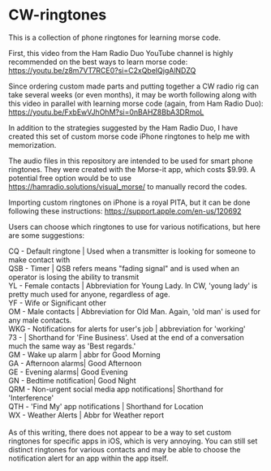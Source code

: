 # CW-ringtones

This is a collection of phone ringtones for learning morse code.

First, this video from the Ham Radio Duo YouTube channel is highly recommended on the best ways to learn morse code: https://youtu.be/z8m7VT7RCE0?si=C2xQbeIQjgAlNDZQ

Since ordering custom made parts and putting together a CW radio rig can take several weeks (or even months), it may be worth following along with this video in parallel with learning morse code (again, from Ham Radio Duo): https://youtu.be/FxbEwVJhOhM?si=0nBAHZ8BbA3DRmoL

In addition to the strategies suggested by the Ham Radio Duo, I have created this set of custom morse code iPhone ringtones to help me with memorization. 

The audio files in this repository are intended to be used for smart phone ringtones. They were created with the Morse-it app, which costs $9.99. A potential free option would be to use https://hamradio.solutions/visual_morse/ to manually record the codes.

Importing custom ringtones on iPhone is a royal PITA, but it can be done following these instructions: https://support.apple.com/en-us/120692

Users can choose which ringtones to use for various notifications, but here are some suggestions:

CQ - Default ringtone | Used when a transmitter is looking for someone to make contact with<br>
QSB - Timer | QSB refers means "fading signal" and is used when an operator is losing the ability to transmit<br>
YL - Female contacts | Abbreviation for Young Lady. In CW, 'young lady' is pretty much used for anyone, regardless of age.<br>
YF - Wife or Significant other <br>
OM - Male contacts | Abbreviation for Old Man. Again, 'old man' is used for any male contacts.<br>
WKG - Notifications for alerts for user's job | abbreviation for 'working'<br>
73 - | Shorthand for 'Fine Business'. Used at the end of a conversation much the same way as 'Best regards.'<br>
GM - Wake up alarm | abbr for Good Morning<br>
GA - Afternoon alarms| Good Afternoon<br>
GE - Evening alarms| Good Evening<br>
GN - Bedtime notification| Good Night <br>
QRM - Non-urgent social media app notifications| Shorthand for 'Interference'<br>
QTH - 'Find My' app notifications | Shorthand for Location<br>
WX - Weather Alerts | Abbr for Weather report<br>
<br>
As of this writing, there does not appear to be a way to set custom ringtones for specific apps in iOS, which is very annoying. You can still set distinct ringtones for various contacts and may be able to choose the notification alert for an app within the app itself.
